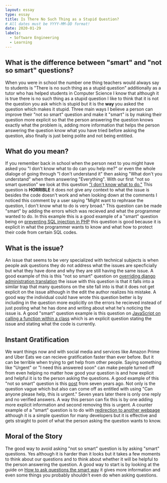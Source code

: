```yaml
---
layout: essay
type: essay
title: Is There No Such Thing as a Stupid Question?
# All dates must be YYYY-MM-DD format!
date: 2020-01-29
labels:
  - Software Engineering
  - Learning
---
```


## What is the difference between "smart" and "not so smart" questions?

When you were in school the number one thing teachers would always say to students is "There is no such thing as a stupid question" additionally as a tutor who has helped students in Computer Science I know that although it is true there is no such thing as a stupid question I like to think that it is not the question you ask which is stupid but it is the <b> way </b> you asked the question which makes it stupid. Three main ways I believe a person can improve their "not so smart" question and make it "smart" is by making their question more explicit so that the person answering the question knows exactly what the problem is, adding more information that helps the person answering the question know what you have tried before asking the question, also finally is just being polite and not being entitled.

## What do you mean?

If you remember back in school when the person next to you might have asked you "I don't know what to do can you help me?" or even the whole dialoge of going through "I don't understand it" then asking "What don't you understand" when them answering "Everything". With our first "not so smart question" we look at this question <a href="https://stackoverflow.com/questions/26325539/i-dont-know-what-to-do">"I don't know what to do."</a> This question is <b>HORRIBLE</b> it does not give any context to what the issue is besides the code doesn't work and when looking down at the comments I noticed this comment by a user saying "Might want to rephrase the question, I don't know what to do is very broad." This question can be made "smart" by adding the errors which was recieved and what the programmer wanted to do. In this example this is a good example of a "smart" question being on <a href="https://stackoverflow.com/questions/60174/how-can-i-prevent-sql-injection-in-php">preventing SQL injection in PHP</a> this question is good because it is explicit in what the programmer wants to know and what how to protect their code from certain SQL codes. 

## What is the issue?

An issue that seems to be very specialized with technical subjects is when people ask questions they do not address what the issues are specficially but what they have done and why they are still having the same issue. A good example of this is this "not so smart" question on <a href="https://stackoverflow.com/questions/20873972/how-to-override-the-django-admin-translation">overriding django administration translation</a> the issue with this question is that it falls into a similar trap that many questions on the site fall into is that it does not get explicit on the issue although in the edit the author realizes his mistake. A good way the individual could have wrote this question better is by including in the question more explicitly on the errors he recieved instead of just posting what he has done and writing about what he's noticing the issue is. A good "smart" question example is this question on <a href="https://stackoverflow.com/questions/3541348/javascript-how-do-you-call-a-function-inside-a-class-from-within-that-class">JavaScript on calling a function within a class</a> which is an explicit question stating the issue and stating what the code is currently. 

##  Instant Gratification

We want things now and with social media and services like Amazon Prime and Uber Eats we can recieve gratification faster than ever before. But it can be terrible when trying to get help from other people. Saying something like "Urgent" or "I need this answered soon" can make people turned off from even helping no matter how good your question is and how explicit and helpful it is to the person asking the questions. A good example of this "not so smart" question is this <a href="https://stackoverflow.com/questions/13575508/how-to-access-dynamic-generated-html-from-a-firefox-extension">post</a> from seven years ago. Not only is the question vague which but also can come off as entitled with using "Can anyone please help, this is urgent." Seven years later there is only one reply and no verified answers. A way this person can fix this is by one adding more explicit information and second removing this is urgent. A counter example of a "smart" question is to do with <a href="https://stackoverflow.com/questions/503093/how-do-i-redirect-to-another-webpage">redirection to another webpage</a> although it is a simple question for many developers but it is effective and gets straight to point of what the person asking the question wants to know. 

## Moral of the Story

The good way to avoid asking "not so smart" question is by asking "smart" questions. Yes although it is harder than it looks but it takes a few moments to think about our questions and to think about whether it will be helpful to the person answering the question. A good way to start is by looking at the guide on <a href="http://www.catb.org/esr/faqs/smart-questions.html">How to ask questions the smart way</a> it gives more information and even some things you probably shouldn't even do when asking questions.  
